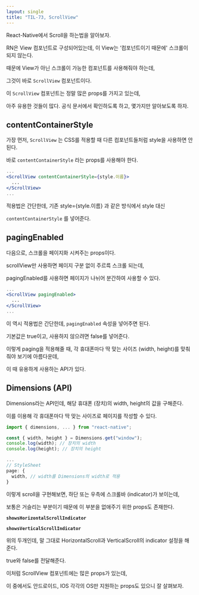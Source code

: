 ```yaml
---
layout: single
title: "TIL-73, ScrollView"
---
```


React-Native에서 Scroll을 하는법을 알아보자.

RN은 View 컴포넌트로 구성되어있는데, 이 View는 ‘컴포넌트이기 때문에' 스크롤이 되지 않는다.

때문에 View가 아닌 스크롤이 가능한 컴포넌트를 사용해줘야 하는데,

그것이 바로 `ScrollView` 컴포넌트이다.

이 `ScrollView` 컴포넌트는 정말 많은 props를 가지고 있는데,

아주 유용한 것들이 많다. 공식 문서에서 확인하도록 하고, 몇가지만 알아보도록 하자.

## contentContainerStyle

가장 먼저, `ScrollView` 는 CSS를 적용할 때 다른 컴포넌트들처럼 style을 사용하면 안된다.

바로 `contentContainerStyle` 라는 props를 사용해야 한다.

```jsx
...
<ScrollView contentContainerStyle={style.이름}>
  ...
</ScrollView>
...
```

적용법은 간단한데, 기존 style={style.이름} 과 같은 방식에서 style 대신

`contentContainerStyle` 를 넣어준다.

## pagingEnabled

다음으로, 스크롤을 페이지화 시켜주는 props이다.

scrollView만 사용하면 페이지 구분 없이 주르륵 스크롤 되는데,

pagingEnabled를 사용하면 페이지가 나뉘어 분간하여 사용할 수 있다.

```jsx
...
<ScrollView pagingEnabled>
  ...
</ScrollView>
...
```

이 역시 적용법은 간단한데, `pagingEnabled` 속성을 넣어주면 된다.

기본값은 true이고, 사용하지 않으려면 false를 넣어준다.

이렇게 paging을 적용해줄 때, 각 휴대폰마다 딱 맞는 사이즈 (width, height)를 맞춰줘야 보기에 아름다운데,

이 때 유용하게 사용하는 API가 있다.

## Dimensions (API)

Dimensions라는 API인데, 해당 휴대폰 (장치)의 width, height의 값을 구해준다.

이를 이용해 각 휴대폰마다 딱 맞는 사이즈로 페이지를 작성할 수 있다.

```jsx
import { dimensions, ... } from "react-native";

const { width, height } = Dimensions.get("window");
console.log(width); // 장치의 width
console.log(height); // 장치의 height

...
// StyleSheet
page: {
  width, // width를 Dimensions의 width로 적용
}
```

이렇게 scroll을 구현해보면, 하단 또는 우측에 스크롤바 (indicator)가 보이는데,

보통은 거슬리는 부분이기 때문에 이 부분을 없애주기 위한 props도 존재한다.

**`showsHorizontalScrollIndicator`**

**`showsVerticalScrollIndicator`**

위의 두개인데, 말 그대로 HorizontalScroll과 VerticalScroll의 indicator 설정을 해준다.

true와 false를 전달해준다.

이처럼 ScrollView 컴포넌트에는 많은 props가 있는데,

이 중에서도 안드로이드, IOS 각각의 OS만 지원하는 props도 있으니 잘 살펴보자.
